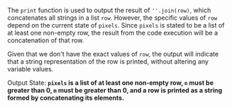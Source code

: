 The `print` function is used to output the result of `''.join(row)`, which concatenates all strings in a list `row`. However, the specific values of `row` depend on the current state of `pixels`. Since `pixels` is stated to be a list of at least one non-empty row, the result from the code execution will be a concatenation of that row.

Given that we don't have the exact values of `row`, the output will indicate that a string representation of the row is printed, without altering any variable values.

Output State: **`pixels` is a list of at least one non-empty row, `n` must be greater than 0, `m` must be greater than 0, and a row is printed as a string formed by concatenating its elements.**